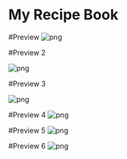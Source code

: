 # My Recipe Book #

#Preview
![png](https://github.com/thepunkprogrammer/my-recipe-book/blob/master/images/my-recipe-book1.png)


#Preview 2

![png](https://github.com/thepunkprogrammer/my-recipe-book/blob/master/images/my-recipe-book2.png)


#Preview 3

![png](https://github.com/thepunkprogrammer/my-recipe-book/blob/master/images/my-recipe-book3.png)

#Preview 4
![png](https://github.com/thepunkprogrammer/my-recipe-book/blob/master/images/my-recipe-book4.png)

#Preview 5
![png](https://github.com/thepunkprogrammer/my-recipe-book/blob/master/images/my-recipe-book5.png)

#Preview 6
![png](https://github.com/thepunkprogrammer/my-recipe-book/blob/master/images/my-recipe-book6.png)
